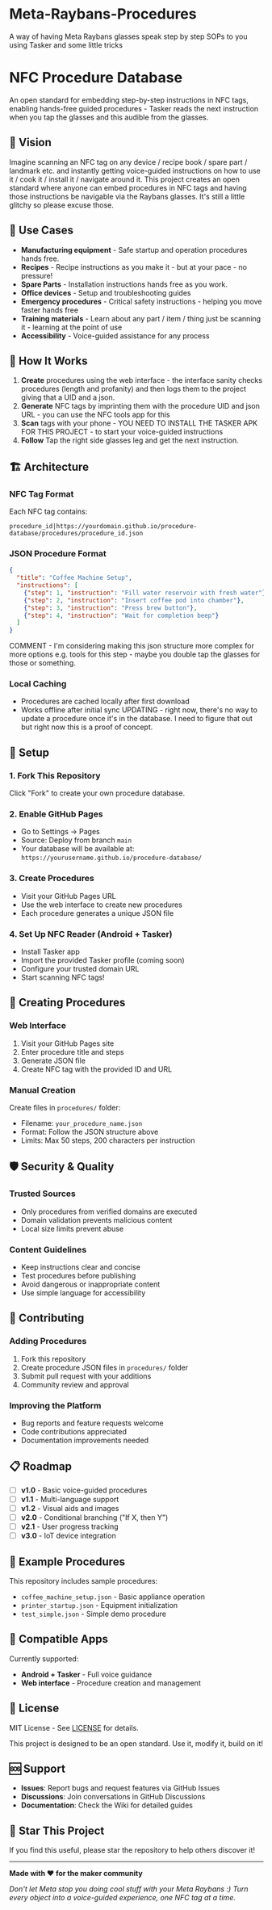 # Meta-Raybans-Procedures
A way of having Meta Raybans glasses speak step by step SOPs to you using Tasker and some little tricks

# NFC Procedure Database

An open standard for embedding step-by-step instructions in NFC tags, enabling hands-free guided procedures - Tasker reads the next instruction when you tap the glasses and this audible from the glasses.

## 🎯 Vision

Imagine scanning an NFC tag on any device / recipe book / spare part / landmark etc. and instantly getting voice-guided instructions on how to use it / cook it / install it / navigate around it. This project creates an open standard where anyone can embed procedures in NFC tags and having those instructions be navigable via the Raybans glasses. It's still a little glitchy so please excuse those.

## 🚀 Use Cases

- **Manufacturing equipment** - Safe startup and operation procedures hands free.
- **Recipes** - Recipe instructions as you make it - but at your pace - no pressure!
- **Spare Parts** - Installation instructions hands free as you work.
- **Office devices** - Setup and troubleshooting guides
- **Emergency procedures** - Critical safety instructions - helping you move faster hands free
- **Training materials** - Learn about any part / item / thing just be scanning it - learning at the point of use
- **Accessibility** - Voice-guided assistance for any process

## 📱 How It Works

1. **Create** procedures using the web interface - the interface sanity checks procedures (length and profanity) and then logs them to the project giving that a UID and a json.
2. **Generate** NFC tags by imprinting them with the procedure UID and json URL - you can use the NFC tools app for this 
3. **Scan** tags with your phone - YOU NEED TO INSTALL THE TASKER APK FOR THIS PROJECT - to start your voice-guided instructions
4. **Follow** Tap the right side glasses leg and get the next instruction.

## 🏗️ Architecture

### NFC Tag Format
Each NFC tag contains:
```
procedure_id|https://yourdomain.github.io/procedure-database/procedures/procedure_id.json
```

### JSON Procedure Format
```json
{
  "title": "Coffee Machine Setup",
  "instructions": [
    {"step": 1, "instruction": "Fill water reservoir with fresh water"},
    {"step": 2, "instruction": "Insert coffee pod into chamber"},
    {"step": 3, "instruction": "Press brew button"},
    {"step": 4, "instruction": "Wait for completion beep"}
  ]
}
```
COMMENT - I'm considering making this json structure more complex for more options e.g. tools for this step - maybe you double tap the glasses for those or something.

### Local Caching
- Procedures are cached locally after first download
- Works offline after initial sync
UPDATING - right now, there's no way to update a procedure once it's in the database. I need to figure that out but right now this is a proof of concept.

## 🔧 Setup

### 1. Fork This Repository
Click "Fork" to create your own procedure database.

### 2. Enable GitHub Pages
- Go to Settings → Pages
- Source: Deploy from branch `main`
- Your database will be available at: `https://yourusername.github.io/procedure-database/`

### 3. Create Procedures
- Visit your GitHub Pages URL
- Use the web interface to create new procedures
- Each procedure generates a unique JSON file

### 4. Set Up NFC Reader (Android + Tasker)
- Install Tasker app
- Import the provided Tasker profile (coming soon)
- Configure your trusted domain URL
- Start scanning NFC tags!

## 📝 Creating Procedures

### Web Interface
1. Visit your GitHub Pages site
2. Enter procedure title and steps
3. Generate JSON file
4. Create NFC tag with the provided ID and URL

### Manual Creation
Create files in `procedures/` folder:
- Filename: `your_procedure_name.json`
- Format: Follow the JSON structure above
- Limits: Max 50 steps, 200 characters per instruction

## 🛡️ Security & Quality

### Trusted Sources
- Only procedures from verified domains are executed
- Domain validation prevents malicious content
- Local size limits prevent abuse

### Content Guidelines
- Keep instructions clear and concise
- Test procedures before publishing
- Avoid dangerous or inappropriate content
- Use simple language for accessibility

## 🤝 Contributing

### Adding Procedures
1. Fork this repository
2. Create procedure JSON files in `procedures/` folder
3. Submit pull request with your additions
4. Community review and approval

### Improving the Platform
- Bug reports and feature requests welcome
- Code contributions appreciated
- Documentation improvements needed

## 📋 Roadmap

- [ ] **v1.0** - Basic voice-guided procedures
- [ ] **v1.1** - Multi-language support
- [ ] **v1.2** - Visual aids and images
- [ ] **v2.0** - Conditional branching ("If X, then Y")
- [ ] **v2.1** - User progress tracking
- [ ] **v3.0** - IoT device integration

## 🔗 Example Procedures

This repository includes sample procedures:
- `coffee_machine_setup.json` - Basic appliance operation
- `printer_startup.json` - Equipment initialization
- `test_simple.json` - Simple demo procedure

## 📱 Compatible Apps

Currently supported:
- **Android + Tasker** - Full voice guidance
- **Web interface** - Procedure creation and management

## 📄 License

MIT License - See [LICENSE](LICENSE) for details.

This project is designed to be an open standard. Use it, modify it, build on it!

## 🆘 Support

- **Issues**: Report bugs and request features via GitHub Issues
- **Discussions**: Join conversations in GitHub Discussions
- **Documentation**: Check the Wiki for detailed guides

## 🌟 Star This Project

If you find this useful, please star the repository to help others discover it!

---

**Made with ❤️ for the maker community**

*Don't let Meta stop you doing cool stuff with your Meta Raybans :) Turn every object into a voice-guided experience, one NFC tag at a time.*
